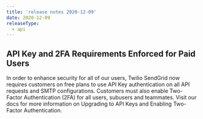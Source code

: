 ```yaml
---
title: 'release notes 2020-12-09'
date: 2020-12-09
releaseType:
  - api
---
```


## API Key and 2FA Requirements Enforced for Paid Users

In order to enhance security for all of our users, Twilio SendGrid now requires  customers on free plans to use API Key authentication on all API requests and SMTP configurations. Customers must also enable Two-Factor Authentication (2FA) for all users, subusers and teammates. Visit our docs for more information on Upgrading to API Keys and Enabling Two-Factor Authentication.